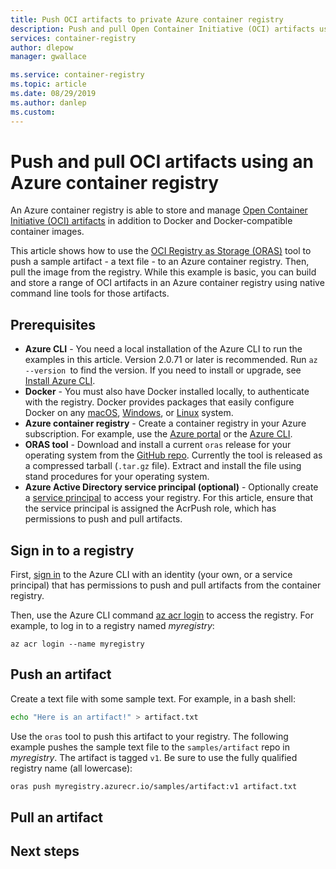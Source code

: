 ```yaml
---
title: Push OCI artifacts to private Azure container registry
description: Push and pull Open Container Initiative (OCI) artifacts using a private container registry in Azure 
services: container-registry
author: dlepow
manager: gwallace

ms.service: container-registry
ms.topic: article
ms.date: 08/29/2019
ms.author: danlep
ms.custom: 
---
```


# Push and pull OCI artifacts using an Azure container registry

An Azure container registry is able to store and manage [Open Container Initiative (OCI) artifacts](container-registry-image-formats.md#oci-artifacts) in addition to Docker and Docker-compatible container images.

This article shows how to use the [OCI Registry as Storage (ORAS)](https://github.com/deislabs/oras) tool to push a sample artifact -  a text file - to an Azure container registry. Then, pull the image from the registry. While this example is basic, you can build and store a range of OCI artifacts in an Azure container registry using native command line tools for those artifacts.

## Prerequisites

* **Azure CLI** - You need a local installation of the Azure CLI to run the examples in this article. Version 2.0.71 or later is recommended. Run `az --version `to find the version. If you need to install or upgrade, see [Install Azure CLI](/cli/azure/install-azure-cli).
* **Docker** - You must also have Docker installed locally, to authenticate with the registry. Docker provides packages that easily configure Docker on any [macOS][docker-mac], [Windows][docker-windows], or [Linux][docker-linux] system.
* **Azure container registry** - Create a container registry in your Azure subscription. For example, use the [Azure portal](container-registry-get-started-portal.md) or the [Azure CLI](container-registry-get-started-azure-cli.md).
* **ORAS tool** - Download and install a current `oras` release for your operating system from the [GitHub repo](https://github.com/deislabs/oras/releases). Currently the tool is released as a compressed tarball (`.tar.gz` file). Extract and install the file using stand procedures for your operating system.
* **Azure Active Directory service principal (optional)** - Optionally create a [service principal](container-registry-auth-service-principal.md) to access your registry. For this article, ensure that the service principal is assigned the AcrPush role, which has permissions to push and pull artifacts.

## Sign in to a registry

First, [sign in](/cli/azure/authenticate-azure-cli) to the Azure CLI with an identity (your own, or a service principal) that has permissions to push and pull artifacts from the container registry.

Then, use the Azure CLI command [az acr login](/cli/azure/acr?view=azure-cli-latest#az-acr-login) to access the registry. For example, to log in to a registry named *myregistry*:

```azurecli
az acr login --name myregistry
```

## Push an artifact

Create a text file with some sample text. For example, in a bash shell:

```bash
echo "Here is an artifact!" > artifact.txt
```

Use the `oras` tool to push this artifact to your registry. The following example pushes the sample text file to the `samples/artifact` repo in *myregistry*. The artifact is tagged `v1`. Be sure to use the fully qualified registry name (all lowercase):

```bash
oras push myregistry.azurecr.io/samples/artifact:v1 artifact.txt
```


## Pull an artifact





## Next steps




<!-- LINKS - external -->
[docker-linux]: https://docs.docker.com/engine/installation/#supported-platforms
[docker-mac]: https://docs.docker.com/docker-for-mac/
[docker-windows]: https://docs.docker.com/docker-for-windows/
